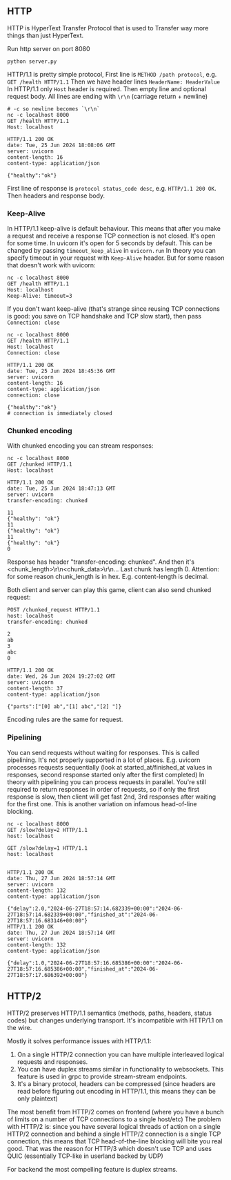 ## HTTP

HTTP is HyperText Transfer Protocol that is used to Transfer way more things than just HyperText.

Run http server on port 8080
```shell
python server.py
```

HTTP/1.1 is pretty simple protocol,
First line is `METHOD /path protocol`, e.g. `GET /health HTTP/1.1`
Then we have header lines `HeaderName: HeaderValue`
In HTTP/1.1 only `Host` header is required.
Then empty line and optional request body.
All lines are ending with `\r\n` (carriage return + newline)


```shell
# -c so newline becomes `\r\n`
nc -c localhost 8000
GET /health HTTP/1.1
Host: localhost

HTTP/1.1 200 OK
date: Tue, 25 Jun 2024 18:08:06 GMT
server: uvicorn
content-length: 16
content-type: application/json

{"healthy":"ok"}
```

First line of response is `protocol status_code desc`, e.g. `HTTP/1.1 200 OK`.
Then headers and response body.

### Keep-Alive
In HTTP/1.1 keep-alive is default behaviour. This means that after you make a request and
receive a response TCP connection is not closed. It's open for some time. In uvicorn it's open for 5 seconds by default.
This can be changed by passing `timeout_keep_alive` in `uvicorn.run`
In theory you can specify timeout in your request with `Keep-Alive` header.
But for some reason that doesn't work with uvicorn:

```shell
nc -c localhost 8000
GET /health HTTP/1.1
Host: localhost
Keep-Alive: timeout=3

```

If you don't want keep-alive (that's strange since reusing TCP connections is good:
you save on TCP handshake and TCP slow start), then pass `Connection: close`

```shell
nc -c localhost 8000
GET /health HTTP/1.1
Host: localhost
Connection: close

HTTP/1.1 200 OK
date: Tue, 25 Jun 2024 18:45:36 GMT
server: uvicorn
content-length: 16
content-type: application/json
connection: close

{"healthy":"ok"}
# connection is immediately closed
```

### Chunked encoding
With chunked encoding you can stream responses:

```shell
nc -c localhost 8000
GET /chunked HTTP/1.1
Host: localhost

HTTP/1.1 200 OK
date: Tue, 25 Jun 2024 18:47:13 GMT
server: uvicorn
transfer-encoding: chunked

11
{"healthy": "ok"}
11
{"healthy": "ok"}
11
{"healthy": "ok"}
0

```
Response has header "transfer-encoding: chunked".
And then it's <chunk_length>\r\n<chunk_data>\r\n...
Last chunk has length 0.
Attention: for some reason chunk_length is in hex. E.g. content-length is decimal.

Both client and server can play this game, client can also send chunked request:

```shell
POST /chunked_request HTTP/1.1
host: localhost
transfer-encoding: chunked

2
ab
3
abc
0

HTTP/1.1 200 OK
date: Wed, 26 Jun 2024 19:27:02 GMT
server: uvicorn
content-length: 37
content-type: application/json

{"parts":["[0] ab","[1] abc","[2] "]}
```

Encoding rules are the same for request.


### Pipelining

You can send requests without waiting for responses. This is called pipelining.
It's not properly supported in a lot of places.
E.g. uvicorn processes requests sequentially (look at started_at/finished_at values in responses, second response started
only after the first completed)
In theory with pipelining you can process requests in parallel.
You're still required to return responses in order of requests, so if only the first response is slow, then client
will get fast 2nd, 3rd responses after waiting for the first one. This is another variation on infamous head-of-line blocking.

```shell
nc -c localhost 8000
GET /slow?delay=2 HTTP/1.1
host: localhost

GET /slow?delay=1 HTTP/1.1
host: localhost


HTTP/1.1 200 OK
date: Thu, 27 Jun 2024 18:57:14 GMT
server: uvicorn
content-length: 132
content-type: application/json

{"delay":2.0,"2024-06-27T18:57:14.682339+00:00":"2024-06-27T18:57:14.682339+00:00","finished_at":"2024-06-27T18:57:16.683146+00:00"}
HTTP/1.1 200 OK
date: Thu, 27 Jun 2024 18:57:14 GMT
server: uvicorn
content-length: 132
content-type: application/json

{"delay":1.0,"2024-06-27T18:57:16.685386+00:00":"2024-06-27T18:57:16.685386+00:00","finished_at":"2024-06-27T18:57:17.686392+00:00"}
```

## HTTP/2
HTTP/2 preserves HTTP/1.1 semantics (methods, paths, headers, status codes) but changes underlying transport.
It's incompatible with HTTP/1.1 on the wire.

Mostly it solves performance issues with HTTP/1.1:
1. On a single HTTP/2 connection you can have multiple interleaved logical requests and responses.
2. You can have duplex streams similar in functionality to websockets. This feature is used in grpc to provide stream-stream endpoints.
3. It's a binary protocol, headers can be compressed
   (since headers are read before figuring out encoding in HTTP/1.1, this means they can be only plaintext)

The most benefit from HTTP/2 comes on frontend (where you have a bunch of limits on a number of TCP connections to a single host/etc)
The problem with HTTP/2 is: since you have several logical threads of action on a single HTTP/2 connection and behind
a single HTTP/2 connection is a single TCP connection, this means that TCP head-of-the-line blocking will bite you
real good. That was the reason for HTTP/3 which doesn't use TCP and uses QUIC (essentially TCP-like in userland backed by UDP)

For backend the most compelling feature is duplex streams.